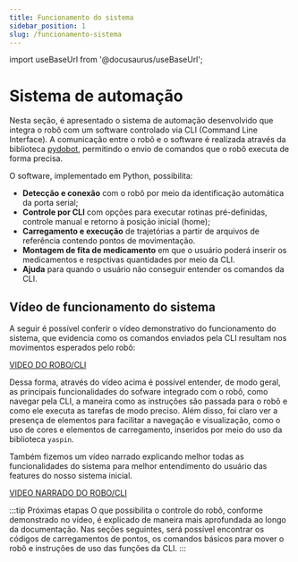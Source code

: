 ```yaml
---
title: Funcionamento do sistema
sidebar_position: 1
slug: /funcionamento-sistema
---
```


import useBaseUrl from '@docusaurus/useBaseUrl';

# Sistema de automação

Nesta seção, é apresentado o sistema de automação desenvolvido que integra o robô com um software controlado via CLI (Command Line Interface). A comunicação entre o robô e o software é realizada através da biblioteca [pydobot](https://github.com/luismesas/pydobot), permitindo o envio de comandos que o robô executa de forma precisa.

O software, implementado em Python, possibilita:
- **Detecção e conexão** com o robô por meio da identificação automática da porta serial;
- **Controle por CLI** com opções para executar rotinas pré-definidas, controle manual e retorno à posição inicial (home);
- **Carregamento e execução** de trajetórias a partir de arquivos de referência contendo pontos de movimentação.
- **Montagem de fita de medicamento** em que o usuário poderá inserir os medicamentos e respctivas quantidades por meio da CLI.
- **Ajuda** para quando o usuário não conseguir entender os comandos da CLI.

## Vídeo de funcionamento do sistema

A seguir é possível conferir o vídeo demonstrativo do funcionamento do sistema, que evidencia como os comandos enviados pela CLI resultam nos movimentos esperados pelo robô:

[VIDEO DO ROBO/CLI](https://youtu.be/WzDmWVUwjK0) 
</br>


Dessa forma, através do vídeo acima é possível entender, de modo geral, as principais funcionalidades do sofware integrado com o robô, como navegar pela CLI, a maneira como as instruções são passada para o robô e como ele executa as tarefas de modo preciso. Além disso, foi claro ver a presença de elementos para facilitar a navegação e visualização, como o uso de cores e elementos de carregamento, inseridos por meio do uso da biblioteca `yaspin`. 

Também fizemos um vídeo narrado explicando melhor todas as funcionalidades do sistema para melhor entendimento do usuário das features do nosso sistema inicial.

[VIDEO NARRADO DO ROBO/CLI](https://youtu.be/bLQEqhimKkk) 



:::tip Próximas etapas
O que possibilita o controle do robô, conforme demonstrado no vídeo, é explicado de maneira mais aprofundada ao longo da documentação. Nas seções seguintes, será possível encontrar os códigos de carregamentos de pontos, os comandos básicos para mover o robô e instruções de uso das funções da CLI.
:::
